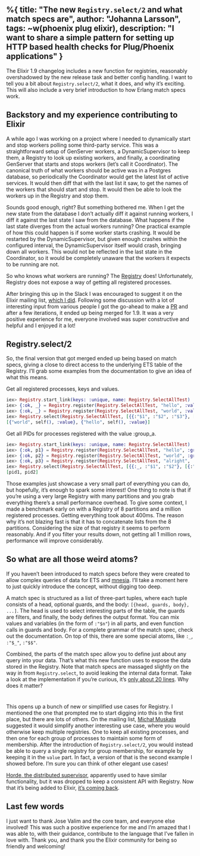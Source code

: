 %{
  title: "The new `Registry.select/2` and what match specs are",
  author: "Johanna Larsson",
  tags: ~w(phoenix plug elixir),
  description: "I want to share a simple pattern for setting up HTTP based health checks for Plug/Phoenix applications"
}
---
The Elixir 1.9 changelog includes a new function for registries, reasonably overshadowed by the new release task and better config handling. I want to tell you a bit about `Registry.select/2`, what it does, and why it’s exciting. This will also include a very brief introduction to how Erlang match specs work.

## Backstory and my experience contributing to Elixir

A while ago I was working on a project where I needed to dynamically start and stop workers polling some third-party service. This was a straightforward setup of GenServer workers, a DynamicSupervisor to keep them, a Registry to look up existing workers, and finally, a coordinating GenServer that starts and stops workers (let’s call it Coordinator). The canonical truth of what workers should be active was in a Postgres database, so periodically the Coordinator would get the latest list of active services. It would then diff that with the last list it saw, to get the names of the workers that should start and stop. It would then be able to look the workers up in the Registry and stop them.

Sounds good enough, right? But something bothered me. When I get the new state from the database I don’t actually diff it against running workers, I diff it against the last state I saw from the database. What happens if the last state diverges from the actual workers running? One practical example of how this could happen is if some worker starts crashing. It would be restarted by the DynamicSupervisor, but given enough crashes within the configured interval, the DynamicSupervisor itself would crash, bringing down all workers. This would not be reflected in the last state in the Coordinator, so it would be completely unaware that the workers it expects to be running are not.

So who knows what workers are running? The [Registry](https://hexdocs.pm/elixir/master/Registry.html) does! Unfortunately, Registry does not expose a way of getting all registered processes.

After bringing this up in the Slack I was encouraged to suggest it on the Elixir mailing list, [which I did](https://groups.google.com/forum/#!topic/elixir-lang-core/FyRAyqJZIPs). Following some discussion with a lot of interesting input from various people I got the go-ahead to make a [PR](https://github.com/elixir-lang/elixir/pull/8963) and after a few iterations, it ended up being merged for 1.9. It was a very positive experience for me, everyone involved was super constructive and helpful and I enjoyed it a lot!

## Registry.select/2

So, the final version that got merged ended up being based on match specs, giving a close to direct access to the underlying ETS table of the Registry. I’ll grab some examples from the documentation to give an idea of what this means.

Get all registered processes, keys and values.

```elixir
iex> Registry.start_link(keys: :unique, name: Registry.SelectAllTest)
iex> {:ok, _} = Registry.register(Registry.SelectAllTest, "hello", :value)
iex> {:ok, _} = Registry.register(Registry.SelectAllTest, "world", :value)
iex> Registry.select(Registry.SelectAllTest, [{{:"$1", :"$2", :"$3"}, [], [{{:"$1", :"$2", :"$3"}}]}])
[{"world", self(), :value}, {"hello", self(), :value}]
```

Get all PIDs for processes registered with the value :group_a.

```elixir
iex> Registry.start_link(keys: :unique, name: Registry.SelectAllTest)
iex> {:ok, p1} = Registry.register(Registry.SelectAllTest, "hello", :group_a)
iex> {:ok, p2} = Registry.register(Registry.SelectAllTest, "world", :group_a)
iex> {:ok, p3} = Registry.register(Registry.SelectAllTest, "alright", :group_b)
iex> Registry.select(Registry.SelectAllTest, [{{:_, :"$1", :"$2"}, [{:"==", :"$2", :group_a}], [:"$1"]}])
[pid1, pid2]
```

Those examples just showcase a very small part of everything you can do, but hopefully, it’s enough to spark some interest! One thing to note is that if you’re using a very large Registry with many partitions and you grab everything there’s a small performance overhead. To give some context, I made a benchmark early on with a Registry of 8 partitions and a million registered processes. Getting everything took about 400ms. The reason why it’s not blazing fast is that it has to concatenate lists from the 8 partitions. Considering the size of that registry it seems to perform reasonably. And if you filter your results down, not getting all 1 million rows, performance will improve considerably.

## So what are all those weird atoms?

If you haven’t been introduced to match specs before they were created to allow complex queries of data for ETS and [mnesia](http://erlang.org/doc/man/mnesia.html). I’ll take a moment here to just quickly introduce the concept, without digging too deep.

A match spec is structured as a list of three-part tuples, where each tuple consists of a head, optional guards, and the body: `[{head, guards, body}, ...]`. The head is used to select interesting parts of the table, the guards are filters, and finally, the body defines the output format. You can mix values and variables (in the form of `:"$n"`) in all parts, and even function calls in guards and body. For a complete grammar of the match spec, check out the documentation. On top of this, there are some special atoms, like `:_`, `:"$_"`, `:"$$"`.

Combined, the parts of the match spec allow you to define just about any query into your data. That’s what this new function uses to expose the data stored in the Registry. Note that match specs are massaged slightly on the way in from `Registry.select`, to avoid leaking the internal data format. Take a look at the implementation if you’re curious, it’s [only about 20 lines](https://github.com/elixir-lang/elixir/blob/master/lib/elixir/lib/registry.ex#L1196).
Why does it matter?
#

This opens up a bunch of new or simplified use cases for Registry. I mentioned the one that prompted me to start digging into this in the first place, but there are lots of others. On the mailing list, [Michał Muskała](https://michal.muskala.eu/) suggested it would simplify another interesting use case, where you would otherwise keep multiple registries. One to keep all existing processes, and then one for each group of processes to maintain some form of membership. After the introduction of `Registry.select/2`, you would instead be able to query a single registry for group membership, for example by keeping it in the `value` part. In fact, a version of that is the second example I showed before. I’m sure you can think of other elegant use cases!

[Horde, the distributed supervisor](https://github.com/derekkraan/horde), apparently used to have similar functionality, but it was dropped to keep a consistent API with Registry. Now that it’s being added to Elixir, [it’s coming back](https://github.com/derekkraan/horde/pull/110).

## Last few words

I just want to thank Jose Valim and the core team, and everyone else involved! This was such a positive experience for me and I’m amazed that I was able to, with their guidance, contribute to the language that I’ve fallen in love with. Thank you, and thank you the Elixir community for being so friendly and welcoming!
